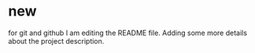 # new
for git and github
I am editing the README file. Adding some more details about the project description.
